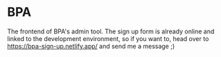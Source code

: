 # BPA

The frontend of BPA's admin tool. The sign up form is already online and linked to the development environment, so if you want to, head over to https://bpa-sign-up.netlify.app/ and send me a message ;)
